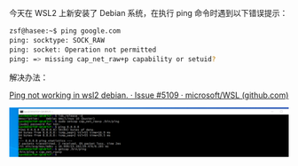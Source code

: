 今天在 WSL2 上新安装了 Debian 系统，在执行 ping 命令时遇到以下错误提示：

```bash
zsf@hasee:~$ ping google.com
ping: socktype: SOCK_RAW
ping: socket: Operation not permitted
ping: => missing cap_net_raw+p capability or setuid?
```



解决办法：

[Ping not working in wsl2 debian. · Issue #5109 · microsoft/WSL (github.com)](https://github.com/microsoft/WSL/issues/5109)

![ping](images/ping_01.png)